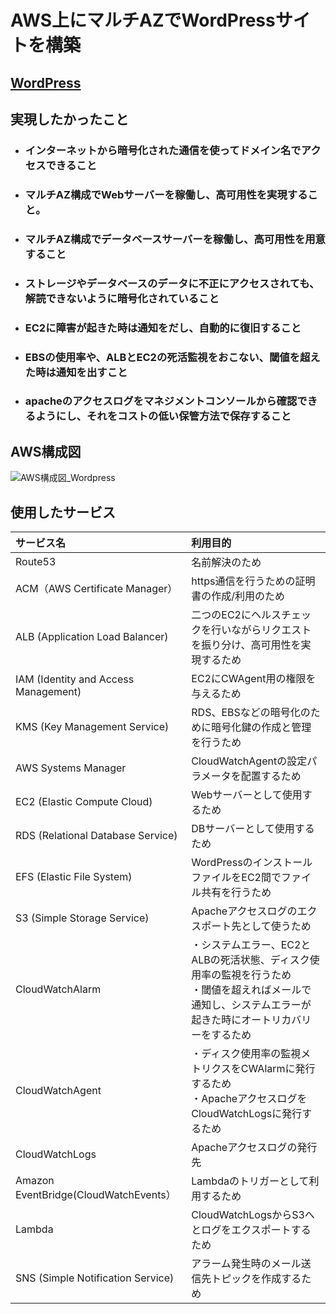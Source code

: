 # AWS上にマルチAZでWordPressサイトを構築

## [WordPress](https://www.awsexample.com)

## 実現したかったこと
* ### インターネットから暗号化された通信を使ってドメイン名でアクセスできること
* ### マルチAZ構成でWebサーバーを稼働し、高可用性を実現すること。
* ### マルチAZ構成でデータベースサーバーを稼働し、高可用性を用意すること
* ### ストレージやデータベースのデータに不正にアクセスされても、解読できないように暗号化されていること
* ### EC2に障害が起きた時は通知をだし、自動的に復旧すること
* ### EBSの使用率や、ALBとEC2の死活監視をおこない、閾値を超えた時は通知を出すこと
* ### apacheのアクセスログをマネジメントコンソールから確認できるようにし、それをコストの低い保管方法で保存すること

## AWS構成図
![AWS構成図_Wordpress](https://user-images.githubusercontent.com/102236945/167352761-90bd6feb-7c8b-4eda-9b15-40a0f85a9b8b.png)

## 使用したサービス
| サービス名 | 利用目的 |
|:---|:---|
|Route53 |名前解決のため |
|ACM（AWS Certificate Manager）|https通信を行うための証明書の作成/利用のため |
|ALB (Application Load Balancer) |二つのEC2にヘルスチェックを行いながらリクエストを振り分け、高可用性を実現するため |
|IAM (Identity and Access Management) |EC2にCWAgent用の権限を与えるため |
|KMS (Key Management Service) |RDS、EBSなどの暗号化のために暗号化鍵の作成と管理を行うため |
|AWS Systems Manager |CloudWatchAgentの設定パラメータを配置するため |
|EC2 (Elastic Compute Cloud) |Webサーバーとして使用するため |
|RDS (Relational Database Service) |DBサーバーとして使用するため |
|EFS (Elastic File System) |WordPressのインストールファイルをEC2間でファイル共有を行うため |
|S3 (Simple Storage Service) |Apacheアクセスログのエクスポート先として使うため |
|CloudWatchAlarm |・システムエラー、EC2とALBの死活状態、ディスク使用率の監視を行うため<br>・閾値を超えればメールで通知し、システムエラーが起きた時にオートリカバリーをするため |
|CloudWatchAgent |・ディスク使用率の監視メトリクスをCWAlarmに発行するため<br>・ApacheアクセスログをCloudWatchLogsに発行するため |
|CloudWatchLogs |Apacheアクセスログの発行先 |
|Amazon EventBridge(CloudWatchEvents） |Lambdaのトリガーとして利用するため |
|Lambda |CloudWatchLogsからS3へとログをエクスポートするため |
|SNS (Simple Notification Service) |アラーム発生時のメール送信先トピックを作成するため |